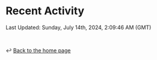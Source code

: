 # Recent Activity

<!--RECENT_ACTIVITY:start-->
<!--RECENT_ACTIVITY:end-->

<!--RECENT_ACTIVITY:last_update-->
Last Updated: Sunday, July 14th, 2024, 2:09:46 AM (GMT)
<!--RECENT_ACTIVITY:last_update_end-->

<br>

↩️ [Back to the home page](/README.md)
